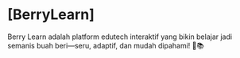 # [BerryLearn]

Berry Learn adalah platform edutech interaktif yang bikin belajar jadi semanis buah beri—seru, adaptif, dan mudah dipahami! 🍓📚
